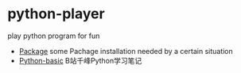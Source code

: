 # python-player
play python program for fun

- [Package](https://github.com/HwiLu/python-player/tree/master/Package)
  some Pachage installation needed by a certain situation
- [Python-basic](https://github.com/HwiLu/python-player/tree/master/Python-basic)
  B站千峰Python学习笔记
